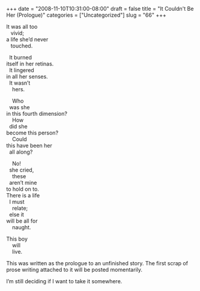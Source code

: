 +++
date = "2008-11-10T10:31:00-08:00"
draft = false
title = "It Couldn't Be Her (Prologue)"
categories = ["Uncategorized"]
slug = "66"
+++

<p>It was all too<br />   vivid;<br />a life she&#8217;d never<br />   touched.</p>
<p>  It burned<br />itself in her retinas.<br />  It lingered<br />in all her senses.<br />  It wasn&#8217;t<br />    hers.</p>
<p>    Who<br />  was she<br />in this fourth dimension?<br />    How<br />  did she<br />become this person?<br />    Could<br />this have been her<br />  all along?</p>
<p>    No!<br />  she cried,<br />    these<br />  aren&#8217;t mine<br />to hold on to.<br />There is a life<br />  I must<br />    relate;<br />  else it<br />will be all for<br />    naught.</p>
<p>This boy<br />    will<br />    live.</p>
<!-- more -->
<p>This was written as the prologue to an unfinished story. The first scrap of prose writing attached to it will be posted momentarily.</p>
<p>I&#8217;m still deciding if I want to take it somewhere. </p>
